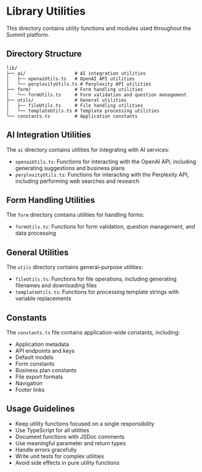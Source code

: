 # Library Utilities

This directory contains utility functions and modules used throughout the Summit platform.

## Directory Structure

```
lib/
├── ai/                  # AI integration utilities
│   ├── openaiUtils.ts   # OpenAI API utilities
│   └── perplexityUtils.ts # Perplexity API utilities
├── form/                # Form handling utilities
│   └── formUtils.ts     # Form validation and question management
├── utils/               # General utilities
│   ├── fileUtils.ts     # File handling utilities
│   └── templateUtils.ts # Template processing utilities
└── constants.ts         # Application constants
```

## AI Integration Utilities

The `ai` directory contains utilities for integrating with AI services:

- `openaiUtils.ts`: Functions for interacting with the OpenAI API, including generating suggestions and business plans
- `perplexityUtils.ts`: Functions for interacting with the Perplexity API, including performing web searches and research

## Form Handling Utilities

The `form` directory contains utilities for handling forms:

- `formUtils.ts`: Functions for form validation, question management, and data processing

## General Utilities

The `utils` directory contains general-purpose utilities:

- `fileUtils.ts`: Functions for file operations, including generating filenames and downloading files
- `templateUtils.ts`: Functions for processing template strings with variable replacements

## Constants

The `constants.ts` file contains application-wide constants, including:

- Application metadata
- API endpoints and keys
- Default models
- Form constants
- Business plan constants
- File export formats
- Navigation
- Footer links

## Usage Guidelines

- Keep utility functions focused on a single responsibility
- Use TypeScript for all utilities
- Document functions with JSDoc comments
- Use meaningful parameter and return types
- Handle errors gracefully
- Write unit tests for complex utilities
- Avoid side effects in pure utility functions 